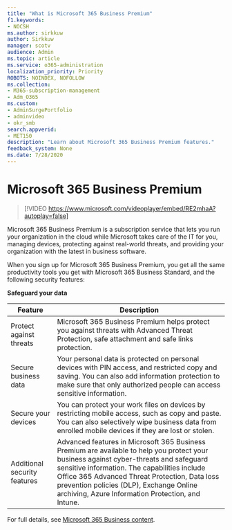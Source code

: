 ```yaml
---
title: "What is Microsoft 365 Business Premium"
f1.keywords:
- NOCSH
ms.author: sirkkuw
author: Sirkkuw
manager: scotv
audience: Admin
ms.topic: article
ms.service: o365-administration
localization_priority: Priority
ROBOTS: NOINDEX, NOFOLLOW
ms.collection: 
- M365-subscription-management 
- Adm_O365
ms.custom: 
- AdminSurgePortfolio
- adminvideo
- okr_smb
search.appverid:
- MET150
description: "Learn about Microsoft 365 Business Premium features."
feedback_system: None
ms.date: 7/28/2020
---
```


# Microsoft 365 Business Premium

> [!VIDEO https://www.microsoft.com/videoplayer/embed/RE2mhaA?autoplay=false]


Microsoft 365 Business Premium is a subscription service that lets you run your organization in the cloud while Microsoft takes care of the IT for you, managing devices, protecting against real-world threats, and providing your organization with the latest in business software.

When you sign up for Microsoft 365 Business Premium, you get all the same productivity tools you get with Microsoft 365 Business Standard, and the following security features:

**Safeguard your data**


|Feature|Description|
| --- | --- |
| Protect against threats | Microsoft 365 Business Premium helps protect you against threats with Advanced Threat Protection, safe attachment and safe links protection. |
| Secure business data | Your personal data is protected on personal devices with PIN access, and restricted copy and saving. You can also add information protection to make sure that only authorized people can access sensitive information. |
| Secure your devices | You can protect your work files on devices by restricting mobile access, such as copy and paste. You can also selectively wipe business data from enrolled mobile devices if they are lost or stolen. |
| Additional security features | Advanced features in Microsoft 365 Business Premium are available to help you protect your business against cyber-threats and safeguard sensitive information. The capabilities include Office 365 Advanced Threat Protection, Data loss prevention policies (DLP), Exchange Online archiving, Azure Information Protection, and Intune. |

For full details, see [Microsoft 365 Business content](https://docs.microsoft.com/microsoft-365/business/).